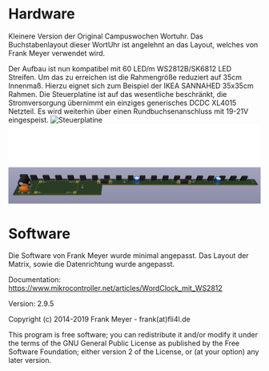 # Hardware

Kleinere Version der Original Campuswochen Wortuhr. 
Das Buchstabenlayout dieser WortUhr ist angelehnt an das Layout, welches von Frank Meyer verwendet wird.

Der Aufbau ist nun kompatibel mit 60 LED/m WS2812B/SK6812 LED Streifen. Um das zu erreichen ist die Rahmengröße reduziert auf 35cm Innenmaß. Hierzu eignet sich zum Beispiel der IKEA SANNAHED 35x35cm Rahmen. Die Steuerplatine ist auf das wesentliche beschränkt, die Stromversorgung übernimmt ein einziges generisches DCDC XL4015 Netzteil. Es wird weiterhin über einen Rundbuchsenanschluss mit 19-21V eingespeist. 
![Steuerplatine](Bauanleitung/Perspektivisch%20schr%C3%A4g.png)
![Powerplatine](Bauanleitung/PP_Perspektivisch_schraeg.png)
# Software

Die Software von Frank Meyer wurde minimal angepasst. Das Layout der Matrix, sowie die Datenrichtung wurde angepasst.

Documentation: https://www.mikrocontroller.net/articles/WordClock_mit_WS2812

Version: 2.9.5

Copyright (c) 2014-2019 Frank Meyer - frank(at)fli4l.de

This program is free software; you can redistribute it and/or modify it under the terms of the GNU General Public License as published by the Free Software Foundation; either version 2 of the License, or (at your option) any later version.
